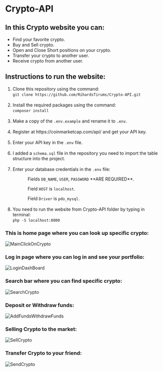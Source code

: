 # Crypto-API

## In this Crypto website you can:

* Find your favorite crypto.
* Buy and Sell crypto.
* Open and Close Short positions on your crypto.
* Transfer your crypto to another user.
* Receive crypto from another user.
## Instructions to run the website:
<ol>
<li>Clone this repository using the command:<br><code>git clone https://github.com/RihardsTirums/Crypto-API.git</code></li><br>
<li>Install the required packages using the command:<br><code>composer install</code></li><br>
<li>Make a copy of the <code>.env.example</code> and rename it to <code>.env</code>.</li><br>
<li>Register at https://coinmarketcap.com/api/ and get your API key. </li><br>
<li>Enter your API key in the <code>.env</code> file.</li><br>
<li>I added a <code>schema.sql</code> file in the repository you need to import the table structure into the project.</li><br>
<li>Enter your database credentials in the <code>.env</code> file: </li>
    <ol>
        <ul>Fields <code>DB_NAME</code>, <code>USER</code>, <code>PASSWORD</code> **ARE REQUIRED**.</ul>
        <ul>Field <code>HOST</code> is <code>localhost</code>.</ul>
        <ul>Field <code>Driver</code> is <code>pdo_mysql</code>.</ul><br>
    </ol>
<li>You need to run the website from Crypto-API folder by typing in terminal:<br><code>php -S localhost:8000</code></li>
</ol>

### This is home page where you can look up specific crypto:
![MainClickOnCrypto](https://user-images.githubusercontent.com/38011256/209435892-2d726f9c-59bb-4266-947b-e642761864fb.gif)


### Log in page where you can log in and see your portfolio:
![LoginDashBoard](https://user-images.githubusercontent.com/38011256/209435910-bf61ff74-fc57-4d62-94ec-c22323fe60ce.gif)


### Search bar where you can find specific crypto:
![SearchCrypto](https://user-images.githubusercontent.com/38011256/209435926-f8f23cfb-82b2-4e61-8472-6ff3221e0859.gif)


### Deposit or Withdraw funds:
![AddFundsWithdrawFunds](https://user-images.githubusercontent.com/38011256/209435947-7fe5e4bd-9660-4b3b-947a-9a8879b2fc46.gif)


### Selling Crypto to the market:
![SellCrypto](https://user-images.githubusercontent.com/38011256/209435954-e7bc6048-0cfd-4a7d-b97e-f99acc87f370.gif)


### Transfer Crypto to your friend:
![SendCrypto](https://user-images.githubusercontent.com/38011256/209435964-ce5a2426-0f59-4e6e-a931-3eb7de52115e.gif)

